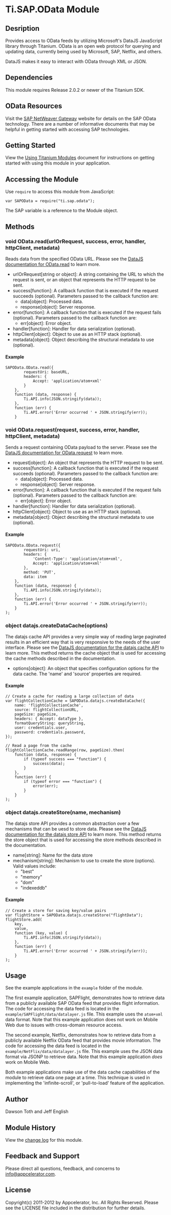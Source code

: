# Ti.SAP.OData Module

## Desription

Provides access to OData feeds by utilizing Microsoft's DataJS JavaScript library through Titanium. OData is an
open web protocol for querying and updating data, currently being used by Microsoft, SAP, Netflix, and others.

DataJS makes it easy to interact with OData through XML or JSON.

## Dependencies

This module requires Release 2.0.2 or newer of the Titanium SDK.

## OData Resources

Visit the [SAP NetWeaver Gateway][sapnetweavergateway] website for details on the SAP OData technology. There are a number
of informative documents that may be helpful in getting started with accessing SAP technologies.

## Getting Started

View the [Using Titanium Modules](http://docs.appcelerator.com/titanium/latest/#!/guide/Using_Titanium_Modules) document for instructions on getting
started with using this module in your application.

## Accessing the Module

Use `require` to access this module from JavaScript:

	var SAPOData = require("ti.sap.odata");

The SAP variable is a reference to the Module object.

## Methods

### void OData.read(urlOrRequest, success, error, handler, httpClient, metadata)
Reads data from the specified OData URL. Please see the [DataJS documentation for OData.read][datajsread] to learn more.

* urlOrRequest[string or object]: A string containing the URL to which the request is sent, or an object that represents the HTTP request to be sent.
* success[function]: A callback function that is executed if the request succeeds (optional). Parameters passed to the callback function are:
    * data[object]: Processed data.
    * response[object]: Server response.
* error[function]: A callback function that is executed if the request fails (optional). Parameters passed to the callback function are:
    * err[object]: Error object.
* handler[function]: Handler for data serialization (optional).
* httpClient[object]: Object to use as an HTTP stack (optional).
* metadata[object]: Object describing the structural metadata to use (optional).

#### Example
    SAPOData.OData.read({
            requestUri: baseURL,
            headers: {
                Accept: 'application/atom+xml'
            }
        },
        function (data, response) {
            Ti.API.info(JSON.stringify(data));
        },
        function (err) {
            Ti.API.error('Error occurred ' + JSON.stringify(err));
        }

### void OData.request(request, success, error, handler, httpClient, metadata)
Sends a request containing OData payload to the server. Please see the [DataJS documentation for OData.request][datajsrequest] to learn more.

* request[object]: An object that represents the HTTP request to be sent.
* success[function]: A callback function that is executed if the request succeeds (optional). Parameters passed to the callback function are:
    * data[object]: Processed data.
    * response[object]: Server response.
* error[function]: A callback function that is executed if the request fails (optional). Parameters passed to the callback function are:
    * err[object]: Error object.
* handler[function]: Handler for data serialization (optional).
* httpClient[object]: Object to use as an HTTP stack (optional).
* metadata[object]: Object describing the structural metadata to use (optional).

#### Example
    SAPOData.OData.request({
            requestUri: uri,
            headers: {
                'Content-Type': 'application/atom+xml',
                Accept: 'application/atom+xml'
            },
            method: 'PUT',
            data: item
        },
        function (data, response) {
            Ti.API.info(JSON.stringify(data));
        },
        function (err) {
            Ti.API.error('Error occurred ' + JSON.stringify(err));
        }
    );

### object datajs.createDataCache(options)
The datajs cache API provides a very simple way of reading large paginated results in an efficient way that is very responsive
to the needs of the user interface. Please see the [DataJS documentation for the datajs cache API][datajsdatacache] to learn more.
This method returns the cache object that is used for accessing the cache methods described in the documentation.

* options[object]: An object that specifies configuration options for the data cache. The 'name' and 'source' properties are required.

#### Example
    // Create a cache for reading a large collection of data
	var flightCollectionCache = SAPOData.datajs.createDataCache({
		name: 'flightCollectionCache',
		source: flightCollectionURL,
		pageSize: pageSize,
		headers: { Accept: dataType },
		formatQueryString: queryString,
		user: credentials.user,
		password: credentials.password,
	});

	// Read a page from the cache
    flightCollectionCache.readRange(row, pageSize).then(
        function (data, response) {
            if (typeof success === "function") {
                success(data);
            }
        },
        function (err) {
            if (typeof error === "function") {
                error(err);
            }
        }
    );

### object datajs.createStore(name, mechanism)
The datajs store API provides a common abstraction over a few mechanisms that can be uesd to store data. Please see the
[DataJS documentation for the datajs store API][datajsdatastore] to learn more.
This method returns the store object that is used for accessing the store methods described in the documentation.

* name[string]: Name for the data store
* mechanism[string]: Mechanism to use to create the store (options). Valid values include:
    * "best"
    * "memory"
    * "dom"
    * "indexeddb"

#### Example
    // Create a store for saving key/value pairs
    var flightStore = SAPOData.datajs.createStore("flightData");
    flightStore.add(
        key,
        value,
        function (key, value) {
            Ti.API.info(JSON.stringify(data));
        },
        function (err) {
            Ti.API.error('Error occurred ' + JSON.stringify(err));
        }
    );

## Usage
See the example applications in the `example` folder of the module.

The first example application, SAPFlight, demonstrates how to retrieve data from a publicly available 
SAP OData feed that provides flight information.  The code for accessing the data feed is located in
the `example/SAPFlight/data/datalayer.js` file. This example uses the `atom+xml` data format.
Note that this example application does not work on Mobile Web due to issues with cross-domain resource access.

The second example, Netflix, demonstrates how to retrieve data from 
a publicly available Netflix OData feed that provides movie information.
The code for accessing the data feed is located in the
`example/NetFlix/data/datalayer.js` file. This example uses the JSON data format via JSONP to retrieve data.
Note that this example application _does_ work on Mobile Web.

Both example applications make use of the data cache capabilities of the module to retrieve data one page at a time. This
technique is used in implementing the 'infinite-scroll', or 'pull-to-load' feature of the application.

## Author

Dawson Toth and Jeff English

## Module History

View the [change log](changelog.html) for this module.

## Feedback and Support

Please direct all questions, feedback, and concerns to [info@appcelerator.com](mailto:info@appcelerator.com?subject=Ti.SAP.OData%20Module).

## License

Copyright(c) 2011-2012 by Appcelerator, Inc. All Rights Reserved. Please see the LICENSE file included in the distribution for further details.

[datajs]: http://datajs.codeplex.com/
[datajsread]: http://datajs.codeplex.com/wikipage?title=datajs%20OData%20API#OData.read
[datajsrequest]: http://datajs.codeplex.com/wikipage?title=datajs%20OData%20API#OData.request
[datajsdatacache]: http://datajs.codeplex.com/wikipage?title=datajs%20cache%20API
[datajsdatastore]: http://datajs.codeplex.com/wikipage?title=datajs%20store%20API
[sapnetweavergateway]: http://scn.sap.com/community/netweaver-gateway
